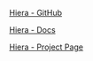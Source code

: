 [Hiera - GitHub](https://github.com/puppetlabs/hiera "")

[Hiera - Docs](http://docs.puppetlabs.com/hiera/latest/ "")

[Hiera - Project Page](http://projects.puppetlabs.com/projects/hiera "")